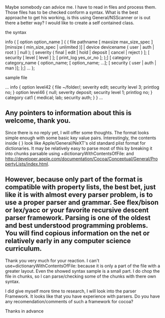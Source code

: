 Maybe somebody can advice me. I have to read in files and process them. Those files has to be checked conform a syntax.
What is the best approache to get his working, is this using General/NSScanner or is out there a better way? I would like to create a self contained class.

the syntax
    
info {
 [ option option_name ] {
	( file pathname [ maxsize max_size_spec ][minsize ( min_size_spec | unlimited )]
	| device devicename ( user | auth | root )
	| null );
	[ severity ( final | edit | hold | deposit | cancel | reject ) ];
	[ security [ level [ level ] ];
	[ print_log yes_or_no ];
	);]
 [ category category_name {
	option_name; [ option_name; ...];
	[ security ( user | auth | man )];
	};]
	...
};

sample file
    
...
info {
option level42 {
	file ~/folder/;
	severity edit;
	security level 3;
	printlog no;
	}
option level46 {
	null;
	severity deposit;
	security level 1;
	printlog no;
	}
category cat1 {
	medical;
	lab;
	security auth;
	}
}
...

Any pointers to information about this is welcome, thank you.
----
Since there is no reply yet, I will offer some thoughts.  The format looks simple enough with some basic key value pairs.  Interestingly, the contents inside { } look like Apple/General/NeXT's old standard plist format for dictionaries.   It may be relatively easy to parse most of this by breaking it into chunks parsable using +dictionaryWithContentsOfFile: and http://developer.apple.com/documentation/Cocoa/Conceptual/General/PropertyLists/index.html.

However, because only part of the format is compatible with property lists, the best bet, just like it is with almost every parser problem, is to use a proper parser and grammar.  See flex/bison or lex/yacc or your favorite recursive descent parser framework.  Parsing is one of the oldest and best understood programming problems.  You will find copious information on the net or relatively early in any computer science curriculum.
----
Thank you very much for your reaction. I can't use+dictionaryWithContentsOfFile: because it is only a part of the file with a greater layout. Even the showed syntax sample is a small part. I do chop the file in chunks, so I can parse/checking some of the chunks with there own syntax.


I did give myself more time to research, I will look into the parser Framework. It looks like that you have experience with parsers. Do you have any recomendation/comments of such a framework for cocoa?

Thanks in advance